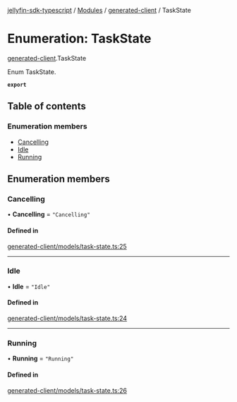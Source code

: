 [jellyfin-sdk-typescript](../README.md) / [Modules](../modules.md) / [generated-client](../modules/generated_client.md) / TaskState

# Enumeration: TaskState

[generated-client](../modules/generated_client.md).TaskState

Enum TaskState.

**`export`**

## Table of contents

### Enumeration members

- [Cancelling](generated_client.TaskState.md#cancelling)
- [Idle](generated_client.TaskState.md#idle)
- [Running](generated_client.TaskState.md#running)

## Enumeration members

### Cancelling

• **Cancelling** = `"Cancelling"`

#### Defined in

[generated-client/models/task-state.ts:25](https://github.com/thornbill/jellyfin-sdk-typescript/blob/7534c86/src/generated-client/models/task-state.ts#L25)

___

### Idle

• **Idle** = `"Idle"`

#### Defined in

[generated-client/models/task-state.ts:24](https://github.com/thornbill/jellyfin-sdk-typescript/blob/7534c86/src/generated-client/models/task-state.ts#L24)

___

### Running

• **Running** = `"Running"`

#### Defined in

[generated-client/models/task-state.ts:26](https://github.com/thornbill/jellyfin-sdk-typescript/blob/7534c86/src/generated-client/models/task-state.ts#L26)
